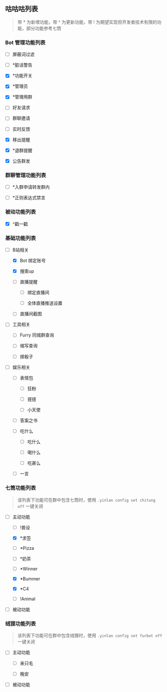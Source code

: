 
## 咕咕咕列表

> 带 * 为新增功能，带 ^ 为更新功能，带 ! 为期望实现但开发者技术有限的功能，部分功能参考七筒

### Bot 管理功能列表

- [ ] 屏蔽词过滤

- [ ] *脏话警告

- [x] *功能开关

- [x] *管理员

- [x] *管理用群

- [ ] 好友请求

- [ ] 群聊邀请

- [ ] 实时反馈

- [x] 移出提醒

- [x] *退群提醒

- [x] 公告群发

### 群聊管理功能列表

- [ ] *入群申请转发群内

- [ ] *正则表达式禁言

### 被动功能列表

- [x] ^戳一戳

### 基础功能列表

- [ ] B站相关

    - [x] Bot 绑定账号

    - [x] 搜索up

    - [ ] 直播提醒

        - [ ] 绑定直播间

        - [ ] 全体直播推送设置

    - [ ] 直播间截图

- [ ] 工具相关

    - [ ] Furry 同城群查询

    - [ ] 缩写查询

    - [ ] 掷骰子

- [ ] 娱乐相关

    - [ ] 表情包

        - [ ] 狂粉

        - [ ] 搓搓

        - [ ] 小天使

    - [ ] 答案之书

    - [ ] 吃什么

        - [ ] 吃什么

        - [ ] 喝什么

        - [ ] 吃甚么

    - [ ] 一言

### 七筒功能列表

> 该列表下功能可在群中包含七筒时，使用 `.yinlan config set chitung off` 一键关闭

- [ ] 主动功能

    - [ ] !兽设

    - [x] *求签

    - [ ] *Pizza

    - [ ] *奶茶

    - [ ] *Winner

    - [x] *Bummer

    - [x] *C4

    - [ ] !Animal

- [ ] 被动功能

### 绒狸功能列表

> 该列表下功能可在群中包含绒狸时，使用 `.yinlan config set furbot off` 一键关闭

- [ ] 主动功能

    - [ ] 来只毛

    - [ ] 晚安

- [ ] 被动功能